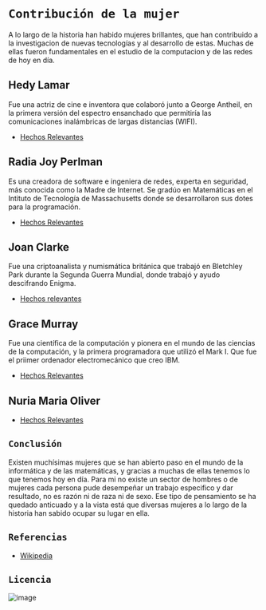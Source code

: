 # `Contribución de la mujer`
A lo largo de la historia han habido mujeres brillantes, que han contribuido a la investigacion de nuevas tecnologías y al desarrollo de estas. Muchas de ellas fueron fundamentales en el estudio de la computacion y de las redes de hoy en día.

## Hedy Lamar
  Fue una actriz de cine e inventora que colaboró junto a George Antheil, en la primera versión del espectro ensanchado que permitiría las comunicaciones inalámbricas de largas distancias (WIFI).
- [Hechos Relevantes](hedylamar/hedylamar.md)
  
## Radia Joy Perlman
Es una creadora de software e ingeniera de redes, experta en seguridad, más conocida como la Madre de Internet. Se gradúo en Matemáticas en el Intituto de Tecnología de Massachusetts donde se desarrollaron sus dotes para la programación.
- [Hechos Relevantes](radiaperlman/radiaperlman.md)

## Joan Clarke
 Fue una criptoanalista y numismática británica que trabajó en Bletchley Park durante la Segunda Guerra Mundial, donde trabajó y ayudo descifrando Enigma.
- [Hechos relevantes](joanclarke/joanclarke.md)

## Grace Murray
 Fue una científica de la computación y pionera en el mundo de las ciencias de la computación, y la primera programadora que utilizó el Mark I. Que fue el priimer ordenador electromecánico que creo IBM.
- [Hechos Relevantes](gracemurray/gracemurray.md)

## Nuria Maria Oliver

- [Hechos Relevantes](nuriamaria/nuriamaria.md)


## `Conclusión`

  Existen muchísimas mujeres que se han abierto paso en el mundo de la informática y de las matemáticas, y gracias a muchas de ellas tenemos lo que tenemos hoy en día. Para mi no existe un sector de hombres o de mujeres cada persona pude desempeñar un trabajo especifico y dar resultado, no es razón ni de raza ni de sexo. Ese tipo de pensamiento se ha quedado anticuado y a la vista está que diversas mujeres a lo largo de la historia han sabido ocupar su lugar en ella.
## `Referencias`
- [Wikipedia](https://es.wikipedia.org/wiki/Wikipedia:Portada)

## `Licencia`
![image](https://user-images.githubusercontent.com/114906861/194564825-77380b65-ee12-4fff-8dbe-fbe2466b4889.png)
